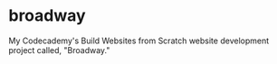 # broadway
My Codecademy's Build Websites from Scratch website development project called, "Broadway."
